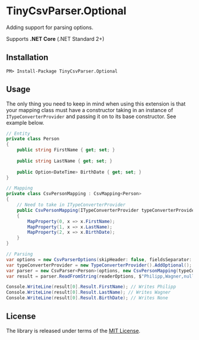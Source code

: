 [MIT License]: https://opensource.org/licenses/MIT

# TinyCsvParser.Optional

Adding support for parsing options.

Supports **.NET Core** (.NET Standard 2+)

## Installation

```
PM> Install-Package TinyCsvParser.Optional
```

## Usage

The only thing you need to keep in mind when using this extension
is that your mapping class must have a constructor taking in an instance of `ITypeConverterProvider`
and passing it on to its base constructor. See example below.

```csharp
// Entity
private class Person
{
    public string FirstName { get; set; }
    
    public string LastName { get; set; }
    
    public Option<DateTime> BirthDate { get; set; }
}

// Mapping
private class CsvPersonMapping : CsvMapping<Person>
{
    // Need to take in ITypeConverterProvider
    public CsvPersonMapping(ITypeConverterProvider typeConverterProvider) : base(typeConverterProvider)
    {
        MapProperty(0, x => x.FirstName);
        MapProperty(1, x => x.LastName);
        MapProperty(2, x => x.BirthDate);
    }
}

// Parsing
var options = new CsvParserOptions(skipHeader: false, fieldsSeparator: ',');
var typeConverterProvider = new TypeConverterProvider().AddOptional(); // <-- This line
var parser = new CsvParser<Person>(options, new CsvPersonMapping(typeConverterProvider));
var result = parser.ReadFromString(readerOptions, $"Philipp,Wagner,null").ToList();

Console.WriteLine(result[0].Result.FirstName); // Writes Philipp
Console.WriteLine(result[0].Result.LastName); // Writes Wagner
Console.WriteLine(result[0].Result.BirthDate); // Writes None
```

## License

The library is released under terms of the [MIT License].